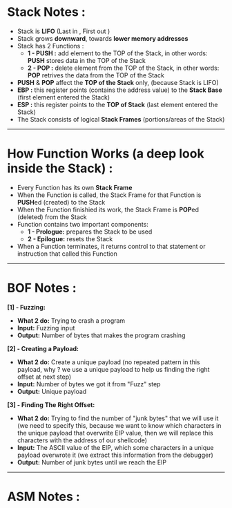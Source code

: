 # Stack Notes : 
- Stack is **LIFO** (Last in , First out )
- Stack grows **downward**, towards **lower memory addresses**
- Stack has 2 Functions : 
  - **1 - PUSH :** add element to the TOP of the Stack, in other words: **PUSH** stores data in the TOP of the Stack 
  - **2 - POP :** delete element from the TOP of the Stack, in other words: **POP** retrives the data from the TOP of the Stack
- **PUSH** & **POP** affect the **TOP of the Stack** only, (because Stack is LIFO)
- **EBP :** this register points (contains the address value) to the **Stack Base** (first element entered the Stack)
- **ESP :** this register points to the **TOP of Stack** (last element entered the Stack)
- The Stack consists of logical **Stack Frames** (portions/areas of the Stack)

---------------------------------------------------------------

# How Function Works (a deep look inside the Stack) :
- Every Function has its own **Stack Frame**
- When the Function is called, the Stack Frame for that Function is **PUSH**ed (created) to the Stack
- When the Function finishied its work, the Stack Frame is **POP**ed (deleted) from the Stack
- Function contains two important components: 
    - **1 - Prologue:** prepares the Stack to be used
    - **2 - Epilogue:** resets the Stack
- When a Function terminates, it returns control to that statement or instruction that called this Function 

---------------------------------------------------------------

# BOF Notes : 
**[1] - Fuzzing:**
  - **What 2 do:** Trying to crash a program
  - **Input:** Fuzzing input
  - **Output:** Number of bytes that makes the program crashing


**[2] - Creating a Payload:**
  - **What 2 do:** Create a unique payload (no repeated pattern in this payload, why ? we use a unique payload to help us finding the right offset at next step)
  - **Input:** Number of bytes we got it from "Fuzz" step
  - **Output:** Unique payload 


**[3] - Finding The Right Offset:**
  - **What 2 do:** Trying to find the number of "junk bytes" that we will use it (we need to specify this, because we want to know which characters in the unique payload that overwrite EIP value, then we will replace this characters with the address of our shellcode)
  - **Input:** The ASCII value of the EIP, which some characters in a unique payload overwrote it (we extract this information from the debugger)
  - **Output:** Number of junk bytes until we reach the EIP 

---------------------------------------------------------------


# ASM Notes : 
